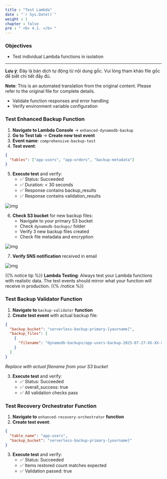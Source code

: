 ```yaml
---
title : "Test Lambda"
date : "`r Sys.Date()`"
weight : 1
chapter : false
pre : " <b> 4.1. </b> "
---
```


### Objectives
- Test individual Lambda functions in isolation

---

**Lưu ý**: Đây là bản dịch tự động từ nội dung gốc. Vui lòng tham khảo file gốc để biết chi tiết đầy đủ.

**Note**: This is an automated translation from the original content. Please refer to the original file for complete details.

- Validate function responses and error handling
- Verify environment variable configuration

### Test Enhanced Backup Function

1. **Navigate to Lambda Console** → `enhanced-dynamodb-backup`
2. **Go to Test tab** → **Create new test event**
3. **Event name**: `comprehensive-backup-test`
4. **Test event**:
```json
{
  "tables": ["app-users", "app-orders", "backup-metadata"]
}
```

5. **Execute test** and verify:
   - ✅ Status: Succeeded
   - ✅ Duration: < 30 seconds
   - ✅ Response contains backup_results
   - ✅ Response contains validation_results

![img](/images/4.testing/TEST_Lambda.png)

6. **Check S3 bucket** for new backup files:
   - Navigate to your primary S3 bucket
   - Check `dynamodb-backups/` folder
   - Verify 3 new backup files created
   - Check file metadata and encryption

![img](/images/4.testing/TEST_s3.png)

7. **Verify SNS notification** received in email

![img](/images/4.testing/TEST_mail.png)

{{% notice tip %}}
**Lambda Testing**: Always test your Lambda functions with realistic data. The test events should mirror what your function will receive in production.
{{% /notice %}}

### Test Backup Validator Function

1. **Navigate to** `backup-validator` **function**
2. **Create test event** with actual backup file:
```json
{
  "backup_bucket": "serverless-backup-primary-[yourname]",
  "backup_files": [
    {
      "filename": "dynamodb-backups/app-users-backup-2025-07-27-XX-XX-XX.json"
    }
  ]
}
```
*Replace with actual filename from your S3 bucket*

3. **Execute test** and verify:
   - ✅ Status: Succeeded
   - ✅ overall_success: true
   - ✅ All validation checks pass

### Test Recovery Orchestrator Function

1. **Navigate to** `enhanced-recovery-orchestrator` **function**
2. **Create test event**:
```json
{
  "table_name": "app-users",
  "backup_bucket": "serverless-backup-primary-[yourname]"
}
```

3. **Execute test** and verify:
   - ✅ Status: Succeeded
   - ✅ Items restored count matches expected
   - ✅ Validation passed: true
